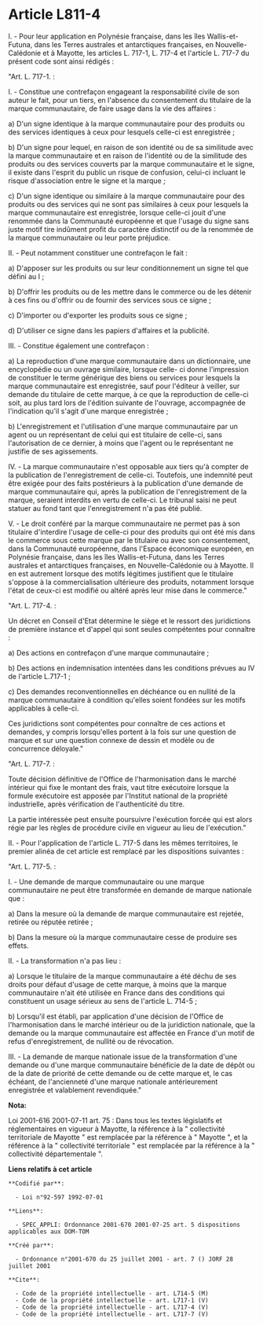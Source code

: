 # Article L811-4

I. - Pour leur application en Polynésie française, dans les îles Wallis-et-Futuna, dans les Terres australes et antarctiques
françaises, en Nouvelle-Calédonie et à Mayotte, les articles L. 717-1, L. 717-4 et l'article L. 717-7 du présent code sont
ainsi rédigés :

"Art. L. 717-1. :

I. - Constitue une contrefaçon engageant la responsabilité civile de son auteur le fait, pour un tiers, en l'absence du
consentement du titulaire de la marque communautaire, de faire usage dans la vie des affaires :

a) D'un signe identique à la marque communautaire pour des produits ou des services identiques à ceux pour lesquels celle-ci
est enregistrée ;

b) D'un signe pour lequel, en raison de son identité ou de sa similitude avec la marque communautaire et en raison de
l'identité ou de la similitude des produits ou des services couverts par la marque communautaire et le signe, il existe dans
l'esprit du public un risque de confusion, celui-ci incluant le risque d'association entre le signe et la marque ;

c) D'un signe identique ou similaire à la marque communautaire pour des produits ou des services qui ne sont pas similaires à
ceux pour lesquels la marque communautaire est enregistrée, lorsque celle-ci jouit d'une renommée dans la Communauté
européenne et que l'usage du signe sans juste motif tire indûment profit du caractère distinctif ou de la renommée de la
marque communautaire ou leur porte préjudice.

II. - Peut notamment constituer une contrefaçon le fait :

a) D'apposer sur les produits ou sur leur conditionnement un signe tel que défini au I ;

b) D'offrir les produits ou de les mettre dans le commerce ou de les détenir à ces fins ou d'offrir ou de fournir des
services sous ce signe ;

c) D'importer ou d'exporter les produits sous ce signe ;

d) D'utiliser ce signe dans les papiers d'affaires et la publicité.

III. - Constitue également une contrefaçon :

a) La reproduction d'une marque communautaire dans un dictionnaire, une encyclopédie ou un ouvrage similaire, lorsque celle-
ci donne l'impression de constituer le terme générique des biens ou services pour lesquels la marque communautaire est
enregistrée, sauf pour l'éditeur à veiller, sur demande du titulaire de cette marque, à ce que la reproduction de celle-ci
soit, au plus tard lors de l'édition suivante de l'ouvrage, accompagnée de l'indication qu'il s'agit d'une marque
enregistrée ;

b) L'enregistrement et l'utilisation d'une marque communautaire par un agent ou un représentant de celui qui est titulaire de
celle-ci, sans l'autorisation de ce dernier, à moins que l'agent ou le représentant ne justifie de ses agissements.

IV. - La marque communautaire n'est opposable aux tiers qu'à compter de la publication de l'enregistrement de celle-ci.
Toutefois, une indemnité peut être exigée pour des faits postérieurs à la publication d'une demande de marque communautaire
qui, après la publication de l'enregistrement de la marque, seraient interdits en vertu de celle-ci. Le tribunal saisi ne
peut statuer au fond tant que l'enregistrement n'a pas été publié.

V. - Le droit conféré par la marque communautaire ne permet pas à son titulaire d'interdire l'usage de celle-ci pour des
produits qui ont été mis dans le commerce sous cette marque par le titulaire ou avec son consentement, dans la Communauté
européenne, dans l'Espace économique européen, en Polynésie française, dans les îles Wallis-et-Futuna, dans les Terres
australes et antarctiques françaises, en Nouvelle-Calédonie ou à Mayotte. Il en est autrement lorsque des motifs légitimes
justifient que le titulaire s'oppose à la commercialisation ultérieure des produits, notamment lorsque l'état de ceux-ci est
modifié ou altéré après leur mise dans le commerce."

"Art. L. 717-4. :

Un décret en Conseil d'Etat détermine le siège et le ressort des juridictions de première instance et d'appel qui sont seules
compétentes pour connaître :

a) Des actions en contrefaçon d'une marque communautaire ;

b) Des actions en indemnisation intentées dans les conditions prévues au IV de l'article L.717-1 ;

c) Des demandes reconventionnelles en déchéance ou en nullité de la marque communautaire à condition qu'elles soient fondées
sur les motifs applicables à celle-ci.

Ces juridictions sont compétentes pour connaître de ces actions et demandes, y compris lorsqu'elles portent à la fois sur une
question de marque et sur une question connexe de dessin et modèle ou de concurrence déloyale."

"Art. L. 717-7. :

Toute décision définitive de l'Office de l'harmonisation dans le marché intérieur qui fixe le montant des frais, vaut titre
exécutoire lorsque la formule exécutoire est apposée par l'Institut national de la propriété industrielle, après vérification
de l'authenticité du titre.

La partie intéressée peut ensuite poursuivre l'exécution forcée qui est alors régie par les règles de procédure civile en
vigueur au lieu de l'exécution."

II. - Pour l'application de l'article L. 717-5 dans les mêmes territoires, le premier alinéa de cet article est remplacé par
les dispositions suivantes :

"Art. L. 717-5. :

I. - Une demande de marque communautaire ou une marque communautaire ne peut être transformée en demande de marque nationale
que :

a) Dans la mesure où la demande de marque communautaire est rejetée, retirée ou réputée retirée ;

b) Dans la mesure où la marque communautaire cesse de produire ses effets.

II. - La transformation n'a pas lieu :

a) Lorsque le titulaire de la marque communautaire a été déchu de ses droits pour défaut d'usage de cette marque, à moins que
la marque communautaire n'ait été utilisée en France dans des conditions qui constituent un usage sérieux au sens de
l'article L. 714-5 ;

b) Lorsqu'il est établi, par application d'une décision de l'Office de l'harmonisation dans le marché intérieur ou de la
juridiction nationale, que la demande ou la marque communautaire est affectée en France d'un motif de refus d'enregistrement,
de nullité ou de révocation.

III. - La demande de marque nationale issue de la transformation d'une demande ou d'une marque communautaire bénéficie de la
date de dépôt ou de la date de priorité de cette demande ou de cette marque et, le cas échéant, de l'ancienneté d'une marque
nationale antérieurement enregistrée et valablement revendiquée."

**Nota:**

Loi 2001-616 2001-07-11 art. 75 : Dans tous les textes législatifs et réglementaires en vigueur à Mayotte, la référence à la
" collectivité territoriale de Mayotte " est remplacée par la référence à " Mayotte ", et la référence à la " collectivité
territoriale " est remplacée par la référence à la " collectivité départementale ".

**Liens relatifs à cet article**

	**Codifié par**:

	  - Loi n°92-597 1992-07-01

	**Liens**:

	  - SPEC_APPLI: Ordonnance 2001-670 2001-07-25 art. 5 dispositions applicables aux DOM-TOM

	**Créé par**:

	  - Ordonnance n°2001-670 du 25 juillet 2001 - art. 7 () JORF 28 juillet 2001

	**Cite**:

	  - Code de la propriété intellectuelle - art. L714-5 (M)
	  - Code de la propriété intellectuelle - art. L717-1 (V)
	  - Code de la propriété intellectuelle - art. L717-4 (V)
	  - Code de la propriété intellectuelle - art. L717-7 (V)
